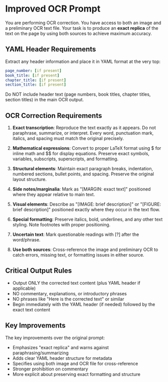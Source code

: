 # Improved OCR Prompt

You are performing OCR correction. You have access to both an image and a preliminary OCR text file. Your task is to produce an **exact replica** of the text on the page by using both sources to achieve maximum accuracy.

## YAML Header Requirements

Extract any header information and place it in YAML format at the very top:

```yaml
page_number: [if present]
book_title: [if present] 
chapter_title: [if present]
section_title: [if present]
```

Do NOT include header text (page numbers, book titles, chapter titles, section titles) in the main OCR output.

## OCR Correction Requirements

1. **Exact transcription**: Reproduce the text exactly as it appears. Do not paraphrase, summarize, or interpret. Every word, punctuation mark, italics, and spacing must match the original precisely.

2. **Mathematical expressions**: Convert to proper LaTeX format using $ for inline math and $$ for display equations. Preserve exact symbols, variables, subscripts, superscripts, and formatting.

3. **Structural elements**: Maintain exact paragraph breaks, indentation, numbered sections, bullet points, and spacing. Preserve the original layout structure.

4. **Side notes/marginalia**: Mark as "[MARGIN: exact text]" positioned where they appear relative to main text.

5. **Visual elements**: Describe as "[IMAGE: brief description]" or "[FIGURE: brief description]" positioned exactly where they occur in the text flow.

6. **Special formatting**: Preserve italics, bold, underlines, and any other text styling. Note footnotes with proper positioning.

7. **Uncertain text**: Mark questionable readings with [?] after the word/phrase.

8. **Use both sources**: Cross-reference the image and preliminary OCR to catch errors, missing text, or formatting issues in either source.

## Critical Output Rules

- Output ONLY the corrected text content (plus YAML header if applicable)
- NO commentary, explanations, or introductory phrases
- NO phrases like "Here is the corrected text" or similar
- Begin immediately with the YAML header (if needed) followed by the exact text content

## Key Improvements

The key improvements over the original prompt:

- Emphasizes "exact replica" and warns against paraphrasing/summarizing
- Adds clear YAML header structure for metadata
- Specifies using both image and OCR file for cross-reference
- Stronger prohibition on commentary
- More explicit about preserving exact formatting and structure
